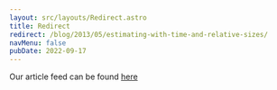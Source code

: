 ```yaml
---
layout: src/layouts/Redirect.astro
title: Redirect
redirect: /blog/2013/05/estimating-with-time-and-relative-sizes/
navMenu: false
pubDate: 2022-09-17
---
```

<div>
Our article feed can be found <a href="/blog/2013/05/estimating-with-time-and-relative-sizes/">here</a>
</div>
